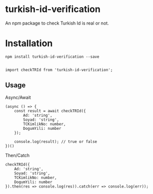 # turkish-id-verification

An npm package to check Turkish Id is real or not.

# Installation

` npm install turkish-id-verification --save `

```

import checkTRId from 'turkish-id-verification';

```

## Usage

Async/Await

```
(async () => {
    const result = await checkTRId({
        Ad: 'string',
        Soyad: 'string',
        TCKimlikNo: number,
        DogumYili: number
    });

    console.log(result); // true or false
})()

```

Then/Catch

```
checkTRId({
    Ad: 'string',
    Soyad: 'string',
    TCKimlikNo: number,
    DogumYili: number
}).then(res => console.log(res)).catch(err => console.log(err));

```